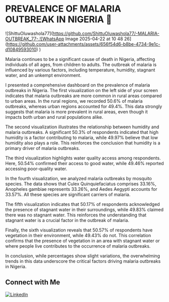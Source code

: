 # PREVALENCE OF MALARIA OUTBREAK IN NIGERIA :test_tube:
![ShittuOluwashola77](https://github.com/ShittuOluwashola77/-MALARIA-OUTBREAK_77-.![WhatsApp Image 2025-04-22 at 10 48 26](https://github.com/user-attachments/assets/656f54d6-b8be-4734-9e1c-d10849593010)
)

Malaria continues to be a significant cause of death in Nigeria, affecting individuals of all ages, from children to adults. The outbreak of malaria is influenced by various factors, including temperature, humidity, stagnant water, and an unkempt environment.

I presented a comprehensive dashboard on the prevalence of malaria outbreaks in Nigeria. The first visualization on the left side of your screen indicates that malaria outbreaks are more common in rural areas compared to urban areas. In the rural regions, we recorded 50.6% of malaria outbreaks, whereas urban regions accounted for 49.4%. This data strongly suggests that malaria is more prevalent in rural areas, even though it impacts both urban and rural populations alike.

The second visualization illustrates the relationship between humidity and malaria outbreaks. A significant 50.3% of respondents indicated that high humidity is a factor contributing to malaria, while 49.97% believe that low humidity also plays a role. This reinforces the conclusion that humidity is a primary driver of malaria outbreaks.

The third visualization highlights water quality access among respondents. Here, 50.54% confirmed their access to good water, while 49.46% reported accessing poor-quality water.

In the fourth visualization, we analyzed malaria outbreaks by mosquito species. The data shows that Culex Quinquiefaciatus comprises 33.16%, Anopheles gambiae represents 33.26%, and Aedes Aegypti accounts for 33.57%. All these species are significant carriers of malaria.

The fifth visualization indicates that 50.17% of respondents acknowledged the presence of stagnant water in their surroundings, while 49.83% claimed there was no stagnant water. This reinforces the understanding that stagnant water is a crucial factor in the outbreak of malaria.

Finally, the sixth visualization reveals that 50.57% of respondents have vegetation in their environment, while 49.43% do not. This correlation confirms that the presence of vegetation in an area with stagnant water or where people live contributes to the occurrence of malaria outbreaks.

In conclusion, while percentages show slight variations, the overwhelming trends in this data underscore the critical factors driving malaria outbreaks in Nigeria.

## Connect with Me
[![LinkedIn](https://img.shields.io/badge/LinkedIn-Profile-blue)](https://www.linkedin.com/posts/shittu-oluwashola-b15410350_malaria-continues-to-be-a-significant-cause-activity-7302014077332029440-szCu?utm_source=share&utm_medium=member_android&rcm=ACoAAFegR0EB31k7tekqG4HW7PxyqVB3kr3O8zU)
